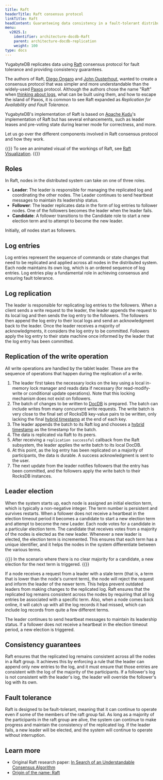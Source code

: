 ```yaml
---
title: Raft
headerTitle: Raft consensus protocol
linkTitle: Raft
headContent: Guaranteeing data consistency in a fault-tolerant distributed system
menu:
  v2025.1:
    identifier: architecture-docdb-Raft
    parent: architecture-docdb-replication
    weight: 100
type: docs
---
```


YugabyteDB replicates data using [Raft](https://en.wikipedia.org/wiki/Raft_(algorithm)) consensus protocol for fault tolerance and providing consistency guarantees.

The authors of Raft, [Diego Ongaro](https://ongardie.net/) and [John Ousterhout](https://web.stanford.edu/~ouster/cgi-bin/home.php), wanted to create a consensus protocol that was simpler and more understandable than the widely-used [Paxos](https://en.wikipedia.org/wiki/Paxos_(computer_science)) protocol. Although the authors chose the name "Raft" when [thinking about logs](https://groups.google.com/g/raft-dev/c/95rZqptGpmU), what can be built using them, and how to escape the island of Paxos, it is common to see Raft expanded as _Replication for Availability and Fault Tolerance_.

YugabyteDB's implementation of Raft is based on [Apache Kudu](https://kudu.apache.org/docs/)'s implementation of Raft but has several enhancements, such as leader leases and pre-voting state during learner mode for correctness, and more.

Let us go over the different components involved in Raft consensus protocol and how they work.

{{<lead link="https://Raft.github.io/">}}
To see an animated visual of the workings of Raft, see [Raft Visualization](https://Raft.github.io/).
{{</lead>}}

## Roles

In Raft, nodes in the distributed system can take on one of three roles.

- **Leader**: The leader is responsible for managing the replicated log and coordinating the other nodes. The Leader continues to send heartbeat messages to maintain its leadership status.
- **Follower**: The leader replicates data in the form of log entries to follower nodes. One of the followers becomes the leader when the leader fails.
- **Candidate**: A follower transitions to the Candidate role to start a new election term and to attempt to become the new leader.

Initially, _all_ nodes start as followers.

## Log entries

Log entries represent the sequence of commands or state changes that need to be replicated and applied across all nodes in the distributed system. Each node maintains its own log, which is an ordered sequence of log entries. Log entries play a fundamental role in achieving consensus and ensuring fault tolerance.

## Log replication

The leader is responsible for replicating log entries to the followers. When a client sends a write request to the leader, the leader appends the request to its local log and then sends the log entry to the followers. The followers then append the log entry to their local logs and send an acknowledgment back to the leader. Once the leader receives a majority of acknowledgments, it considers the log entry to be committed. Followers apply the log entry to their state machine once informed by the leader that the log entry has been committed.

## Replication of the write operation

All write operations are handled by the tablet leader. These are the sequence of operations that happen during the replication of a write.

1. The leader first takes the necessary locks on the key using a local in-memory lock manager and reads data if necessary (for read-modify-write or conditional update operations). Note that this locking mechanism does not exist on followers.
1. The batch of changes to be written to [DocDB](../../docdb/) is prepared. The batch can include writes from many concurrent write requests. The write batch is very close to the final set of RocksDB key-value pairs to be written, only lacking the final [hybrid timestamp](../../transactions/transactions-overview#hybrid-logical-clocks) at the end of each key.
1. The leader appends the batch to its Raft log and chooses a [hybrid timestamp](../../transactions/transactions-overview#hybrid-logical-clocks) as the timestamp for the batch.
1. The data is replicated via Raft to its peers.
1. After receiving a `replication successful` callback from the Raft subsystem, the leader applies the write batch to its local DocDB.
1. At this point, as the log entry has been replicated on a majority of participants, the data is durable. A success acknowledgment is sent to the user.
1. The next update from the leader notifies followers that the entry has been committed, and the followers apply the write batch to their RocksDB instances.

## Leader election

When the system starts up, each node is assigned an initial election term, which is typically a non-negative integer. The term number is persistent and survives restarts. When a follower does not receive a heartbeat in the election timeout period it becomes a candidate to start a new election term and attempt to become the new Leader. Each node votes for a candidate in a particular election term. The candidate that receives votes from a majority of the nodes is elected as the new leader. Whenever a new leader is elected, the election term is incremented. This ensures that each term has a unique identifier, and it helps the nodes in the system differentiate between the various terms.

{{<note>}}
In the scenario where there is no clear majority for a candidate, a new election for the next term is triggered.
{{</note>}}

If a node receives a request from a leader with a stale term (that is, a term that is lower than the node's current term), the node will reject the request and inform the leader of the newer term. This helps prevent outdated leaders from making changes to the replicated log. Raft ensures that the replicated log remains consistent across the nodes by requiring that all log entries be associated with a specific term. Also, when a node comes back online, it will catch up with all the log records it had missed, which can include log records from quite a few different terms.

The leader continues to send heartbeat messages to maintain its leadership status. If a follower does not receive a heartbeat in the election timeout period, a new election is triggered.

## Consistency guarantees

Raft ensures that the replicated log remains consistent across all the nodes in a Raft group. It achieves this by enforcing a rule that the leader can append only new entries to the log, and it must ensure that those entries are consistent with the log of the majority of the participants. If a follower's log is not consistent with the leader's log, the leader will override the follower's log with its own.

## Fault tolerance

Raft is designed to be fault-tolerant, meaning that it can continue to operate even if some of the members of the raft group fail. As long as a majority of the participants in the raft group are alive, the system can continue to make progress and maintain the consistency of the replicated log. If the leader fails, a new leader will be elected, and the system will continue to operate without interruption.

## Learn more

- Original Raft research paper: [In Search of an Understandable Consensus Algorithm](https://Raft.github.io/Raft.pdf)
- [Origin of the name: Raft](https://groups.google.com/g/raft-dev/c/95rZqptGpmU)